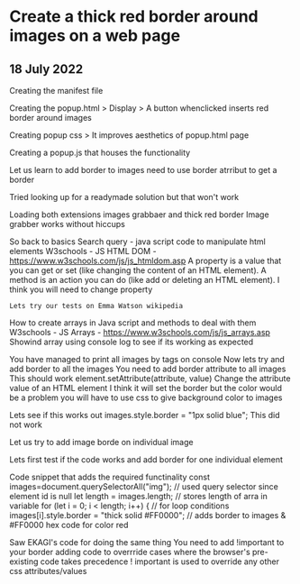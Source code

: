 # Create a thick red border around images on a web page

## 18 July 2022

Creating the manifest file

Creating the popup.html > Display > A button whenclicked inserts red border around images

Creating popup css > It improves aesthetics of popup.html page

Creating a popup.js that houses the functionality

Let us learn to add border to images 
need to use border atrribut to get a border

Tried looking up for a readymade solution but that won't work 

Loading both extensions images grabbaer and thick red border
Image grabber works without hiccups

So back to basics
Search query - java script code to manipulate html elements
W3schools - JS HTML DOM - https://www.w3schools.com/js/js_htmldom.asp
    A property is a value that you can get or set (like changing the content of an HTML element).
    A method is an action you can do (like add or deleting an HTML element).
    I think you will need to change property

    Lets try our tests on Emma Watson wikipedia

How to create arrays in Java script and methods to deal with them
W3schools - JS Arrays - https://www.w3schools.com/js/js_arrays.asp
Showind array using console log to see if its working as expected

You have managed to print all images by tags on console
Now lets try and add border to all the images
You need to add border attribute to all images
This should work
element.setAttribute(attribute, value)	Change the attribute value of an HTML element
I think it will set the border but the color would be a problem you will have to use css to give background color to images

Lets see if this works out
images.style.border = "1px solid blue";
This did not work

Let us try to add image borde on individual image

Lets first test if the code works and add border for one individual element

Code snippet that adds the required functinality
    const images=document.querySelectorAll("img"); // used query selector since element id is null
    let length = images.length; // stores length of arra in variable
    for (let i = 0; i < length; i++) { // for loop conditions
       images[i].style.border = "thick solid #FF0000"; // adds border to images & #FF0000 hex code for color red

Saw EKAGI's code for doing the same thing
You need to add !important to your border adding code to overrride cases where the browser's pre-existing code takes precedence 
! important is used to override any other css attributes/values 